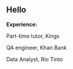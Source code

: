 ## Hello

<!--
**anuushka/anuushka** is a ✨ _special_ ✨ repository because its `README.md` (this file) appears on your GitHub profile.
-->
**Experience:**

Part-time tutor, Kings

QA engineer, Khan Bank

Data Analyst, Rio Tinto
